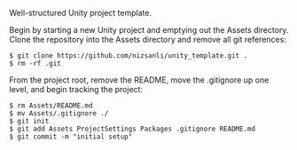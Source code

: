 Well-structured Unity project template.

Begin by starting a new Unity project and emptying out the Assets directory. Clone the repository into the Assets directory and remove all git references:

```
$ git clone https://github.com/nizsanli/unity_template.git .
$ rm -rf .git
```

From the project root, remove the README, move the .gitignore up one level, and begin tracking the project:

```
$ rm Assets/README.md
$ mv Assets/.gitignore ./
$ git init
$ git add Assets ProjectSettings Packages .gitignore README.md
$ git commit -m "initial setup"
```
